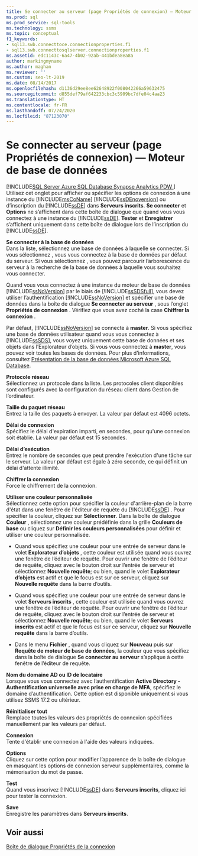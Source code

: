 ```yaml
---
title: Se connecter au serveur (page Propriétés de connexion) — Moteur de base de données
ms.prod: sql
ms.prod_service: sql-tools
ms.technology: ssms
ms.topic: conceptual
f1_keywords:
- sql13.swb.connecttoce.connectionproperties.f1
- sql13.swb.connecttosqlserver.connectionproperties.f1
ms.assetid: edc1143c-6a47-4b02-92ab-441bdea8ea8a
author: markingmyname
ms.author: maghan
ms.reviewer: ''
ms.custom: seo-lt-2019
ms.date: 08/14/2017
ms.openlocfilehash: d1136d29ee8ee62648922f008042266a59632475
ms.sourcegitcommit: d855def79af642233cbc3c5909bc7dfe04c4aa23
ms.translationtype: HT
ms.contentlocale: fr-FR
ms.lasthandoff: 07/24/2020
ms.locfileid: "87123070"
---
```

# <a name="connect-to-server-connection-properties-page-database-engine"></a>Se connecter au serveur (page Propriétés de connexion) — Moteur de base de données

[!INCLUDE[SQL Server Azure SQL Database Synapse Analytics PDW ](../../includes/applies-to-version/sql-asdb-asdbmi-asa-pdw.md)]
Utilisez cet onglet pour afficher ou spécifier les options de connexion à une instance du [!INCLUDE[msCoName](../../includes/msconame_md.md)] [!INCLUDE[ssDEnoversion](../../includes/ssdenoversion_md.md)] ou d’inscription du [!INCLUDE[ssDE](../../includes/ssde_md.md)] dans **Serveurs inscrits**. **Se connecter** et **Options** ne s’affichent dans cette boîte de dialogue que quand vous vous connectez à une instance du [!INCLUDE[ssDE](../../includes/ssde_md.md)]. **Tester** et **Enregistrer** s’affichent uniquement dans cette boîte de dialogue lors de l’inscription du [!INCLUDE[ssDE](../../includes/ssde_md.md)].  
  
**Se connecter à la base de données**  
Dans la liste, sélectionnez une base de données à laquelle se connecter. Si vous sélectionnez **<default>** , vous vous connectez à la base de données par défaut du serveur. Si vous sélectionnez **<Browse server>** , vous pouvez parcourir l’arborescence du serveur à la recherche de la base de données à laquelle vous souhaitez vous connecter.  
  
Quand vous vous connectez à une instance du moteur de base de données [!INCLUDE[ssNoVersion](../../includes/ssnoversion-md.md)] par le biais de [!INCLUDE[ssSDSfull](../../includes/sssdsfull-md.md)], vous devez utiliser l’authentification [!INCLUDE[ssNoVersion](../../includes/ssnoversion-md.md)] et spécifier une base de données dans la boîte de dialogue **Se connecter au serveur** , sous l’onglet **Propriétés de connexion** . Vérifiez que vous avez coché la case **Chiffrer la connexion** .  
  
Par défaut, [!INCLUDE[ssNoVersion](../../includes/ssnoversion-md.md)] se connecte à **master**. Si vous spécifiez une base de données utilisateur quand vous vous connectez à [!INCLUDE[ssSDS](../../includes/sssds-md.md)], vous voyez uniquement cette base de données et ses objets dans l’Explorateur d’objets. Si vous vous connectez à **master**, vous pouvez voir toutes les bases de données. Pour plus d’informations, consultez [Présentation de la base de données Microsoft Azure SQL Database](/azure/sql-database/sql-database-technical-overview).  
  
**Protocole réseau**  
Sélectionnez un protocole dans la liste. Les protocoles client disponibles sont configurés avec la configuration du réseau client dans Gestion de l’ordinateur.  
  
**Taille du paquet réseau**  
Entrez la taille des paquets à envoyer. La valeur par défaut est 4096 octets.  
  
**Délai de connexion**  
Spécifiez le délai d'expiration imparti, en secondes, pour qu'une connexion soit établie. La valeur par défaut est 15 secondes.  
  
**Délai d’exécution**  
Entrez le nombre de secondes que peut prendre l'exécution d'une tâche sur le serveur. La valeur par défaut est égale à zéro seconde, ce qui définit un délai d'attente illimité.  
  
**Chiffrer la connexion**  
Force le chiffrement de la connexion.  
  
**Utiliser une couleur personnalisée**  
Sélectionnez cette option pour spécifier la couleur d'arrière-plan de la barre d'état dans une fenêtre de l'éditeur de requête du [!INCLUDE[ssDE](../../includes/ssde_md.md)] . Pour spécifier la couleur, cliquez sur **Sélectionner**. Dans la boîte de dialogue **Couleur** , sélectionnez une couleur prédéfinie dans la grille **Couleurs de base** ou cliquez sur **Définir les couleurs personnalisées** pour définir et utiliser une couleur personnalisée.  
  
-   Quand vous spécifiez une couleur pour une entrée de serveur dans le volet **Explorateur d’objets** , cette couleur est utilisée quand vous ouvrez une fenêtre de l’éditeur de requête. Pour ouvrir une fenêtre de l’éditeur de requête, cliquez avec le bouton droit sur l’entrée de serveur et sélectionnez **Nouvelle requête**; ou bien, quand le volet **Explorateur d’objets** est actif et que le focus est sur ce serveur, cliquez sur **Nouvelle requête** dans la barre d’outils.  
  
-   Quand vous spécifiez une couleur pour une entrée de serveur dans le volet **Serveurs inscrits** , cette couleur est utilisée quand vous ouvrez une fenêtre de l’éditeur de requête. Pour ouvrir une fenêtre de l’éditeur de requête, cliquez avec le bouton droit sur l’entrée de serveur et sélectionnez **Nouvelle requête**; ou bien, quand le volet **Serveurs inscrits** est actif et que le focus est sur ce serveur, cliquez sur **Nouvelle requête** dans la barre d’outils.  
  
-   Dans le menu **Fichier** , quand vous cliquez sur **Nouveau** puis sur **Requête de moteur de base de données**, la couleur que vous spécifiez dans la boîte de dialogue **Se connecter au serveur** s’applique à cette fenêtre de l’éditeur de requête.  
  
**Nom du domaine AD ou ID de locataire**  
Lorsque vous vous connectez avec l’authentification **Active Directory - Authentification universelle avec prise en charge de MFA**, spécifiez le domaine d’authentification. Cette option est disponible uniquement si vous utilisez SSMS 17.2 ou ultérieur. 

**Réinitialiser tout**  
Remplace toutes les valeurs des propriétés de connexion spécifiées manuellement par les valeurs par défaut.  
  
**Connexion**  
Tente d'établir une connexion à l'aide des valeurs indiquées.  
  
**Options**  
Cliquez sur cette option pour modifier l’apparence de la boîte de dialogue en masquant les options de connexion serveur supplémentaires, comme la mémorisation du mot de passe.  
  
**Test**  
Quand vous inscrivez [!INCLUDE[ssDE](../../includes/ssde_md.md)] dans **Serveurs inscrits**, cliquez ici pour tester la connexion.  
  
**Save**  
Enregistre les paramètres dans **Serveurs inscrits**.  
  
## <a name="see-also"></a>Voir aussi  
[Boîte de dialogue Propriétés de la connexion](../../ssms/f1-help/connection-properties-dialog-box.md)  
  
